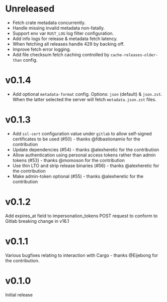 # Unreleased

- Fetch crate metadata concurrently.
- Handle missing invalid metadata non-fatally.
- Support env var `RUST_LOG` log filter configuration.
- Add info logs for release & metadata fetch latency.
- When fetching all releases handle 429 by backing off.
- Improve fetch error logging.
- Add file checksum fetch caching controlled by `cache-releases-older-than` config.

# v0.1.4

- Add optional `metadata-format` config. Options: `json` (default) & `json.zst`.
  When the latter selected the server will fetch `metadata.json.zst` files.

# v0.1.3

- Add `ssl-cert` configuration value under `gitlab` to allow self-signed
  certificates to be used (#50) - thanks @fdbastionamio for the
  contribution
- Update dependencies (#54) - thanks @alexheretic for the contribution
- Allow authentication using personal access tokens rather than admin
  tokens (#53) - thanks @momoson for the contribution
- Use thin LTO and strip release binaries (#56) - thanks @alexheretic
  for the contribution
- Make admin-token optional (#55) - thanks @alexheretic for the
  contribution

# v0.1.2

Add expires_at field to impersonation_tokens POST request to conform to
Gitlab breaking change in v16.1

# v0.1.1

Various bugfixes relating to interaction with Cargo - thanks @Eijebong
for the contribution.

# v0.1.0

Initial release


